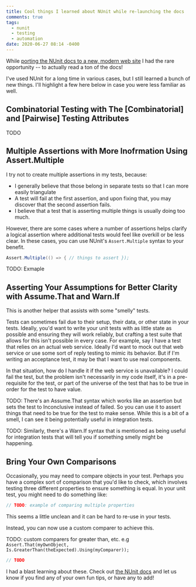 ```yaml
---
title: Cool things I learned about NUnit while re-launching the docs
comments: true
tags:
  - nunit
  - testing
  - automation
date: 2020-06-27 08:14 -0400
---
```

While [porting the NUnit docs to a new, modern web site](https://seankilleen.com/2020/07/announcement-i-am-now-the-lead-for-the-nunit-docs-project/) I had the rare opportunity -- to actually read a ton of the docs! 

I've used NUnit for a long time in various cases, but I still learned a bunch of new things. I'll highlight a few here below in case you were less familiar as well.

## Combinatorial Testing with The [Combinatorial] and [Pairwise] Testing Attributes

TODO

## Multiple Assertions with More Inofrmation Using Assert.Multiple

I try not to create multiple assertions in my tests, because: 

* I generally believe that those belong in separate tests so that I can more easily triangulate
* A test will fail at the first assertion, and upon fixing that, you may discover that the second assertion fails.
* I believe that a test that is asserting multiple things is usually doing too much.

However, there are some cases where a number of assertions helps clarify a logical assertion where additional tests would feel like overkill or be less clear. In these cases, you can use NUnit's `Assert.Multiple` syntax to your benefit.

```csharp
Assert.Multiple(() => { // things to assert });
```

TODO: Exmaple

## Asserting Your Assumptions for Better Clarity with Assume.That and Warn.If

This is another helper that assists with some "smelly" tests.

Tests can sometimes fail due to their setup, their data, or other state in your tests. Ideally, you'd want to write your unit tests with as little state as possible and ensuring they will work reliably, but crafting a test suite that allows for this isn't possible in every case. For example, say I have a test that relies on an actual web service. Ideally I'd want to mock out that web service or use some sort of reply testing to mimic its behavior. But if I'm writing an acceptance test, it may be that I want to use real components.

In that situation, how do I handle it if the web service is unavailable? I could fail the test, but the problem isn't necessarily in my code itself, it's in a pre-requisite for the test, or part of the universe of the test that has to be true in order for the test to have value.

TODO: There's an Assume.That syntax which works like an assertion but sets the test to Inconclusive instead of failed. So you can use it to assert things that need to be true for the test to make sense. While this is a bit of a smell, I can see it being potentially useful in integration tests.

TODO: Similarly, there's a Warn.If syntax that is mentioned as being useful for integration tests that will tell you if something smelly might be happening.

## Bring Your Own Comparisons

Occasionally, you may need to compare objects in your test. Perhaps you have a complex sort of comparison that you'd like to check, which involves testing three different properties to ensure something is equal. In your unit test, you might need to do something like:

```csharp
// TODO: example of comparing multiple properties
```

This seems a little unclean and it can be hard to re-use in your tests.

Instead, you can now use a custom comparer to achieve this.

TODO: custom comparers for greater than, etc. e.g `Assert.That(myOwnObject, Is.GreaterThan(theExpected).Using(myComparer));`

```csharp
// TODO
```

I had a blast learning about these. Check out [the NUnit docs](https://nunit.org/docs/) and let us know if you find any of your own fun tips, or have any to add!
